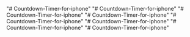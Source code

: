 "# Countdown-Timer-for-iphone" 
"# Countdown-Timer-for-iphone" 
"# Countdown-Timer-for-iphone" 
"# Countdown-Timer-for-iphone" 
"# Countdown-Timer-for-iphone" 
"# Countdown-Timer-for-iphone" 
"# Countdown-Timer-for-iphone" 
"# Countdown-Timer-for-iphone" 
